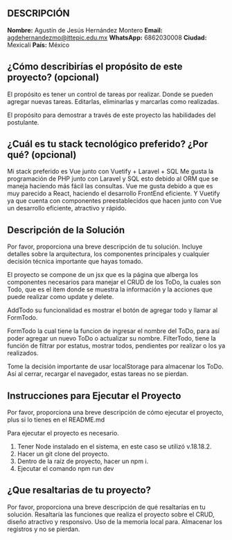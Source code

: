 ## DESCRIPCIÓN

**Nombre:** Agustín de Jesús Hernández Montero
**Email:** agdehernandezmo@ittepic.edu.mx
**WhatsApp:** 6862030008
**Ciudad:** Mexicali
**País:** México

## ¿Cómo describirías el propósito de este proyecto? (opcional)
El propósito es tener un control de tareas por realizar. Donde se pueden agregar nuevas tareas.
Editarlas, eliminarlas y marcarlas como realizadas.

 El propósito para demostrar a través de este proyecto las habilidades del postulante.

## ¿Cuál es tu stack tecnológico preferido? ¿Por qué? (opcional)
Mi stack preferido es Vue junto con Vuetify + Laravel + SQL
Me gusta la programación de PHP junto con Laravel y SQL esto debido al ORM que se maneja haciendo más fácil las consultas.
Vue me gusta debido a que es muy parecido a React, haciendo el desarrollo FrontEnd eficiente.
Y Vuetify ya que cuenta con componentes preestablecidos que hacen junto con Vue un desarrollo eficiente, atractivo y rápido.

## Descripción de la Solución

Por favor, proporciona una breve descripción de tu solución. Incluye detalles sobre la arquitectura, los componentes principales y cualquier decisión técnica importante que hayas tomado.

El proyecto se compone de un jsx que es la página que alberga los componentes necesarios para manejar el CRUD de los ToDo,
la cuales son Todo, que es el item donde se muestra la información y la acciones que puede realizar como update y delete.

AddTodo su funcionalidad es mostrar el botón de agregar todo y llamar al FormTodo.

FormTodo la cual tiene la funcion de ingresar el nombre del ToDo, para así poder agregar un nuevo ToDo o actualizar su nombre.
FilterTodo, tiene la función de filtrar por estatus, mostrar todos, pendientes por realizar o los ya realizados.

Tome la decisión importante de usar localStorage para almacenar los ToDo. Así al cerrar, recargar el navegador, estas tareas no se pierdan.


## Instrucciones para Ejecutar el Proyecto

Por favor,  proporciona una breve descripción de cómo ejecutar el proyecto, plus si lo tienes en el README.md 

Para ejecutar el proyecto es necesario.

1. Tener Node instalado en el sistema, en este caso se utilizó v.18.18.2.
2. Hacer un git clone del proyecto.
3. Dentro de la raíz de proyecto, hacer un npm i.
4. Ejecutar el comando npm run dev

## ¿Que resaltarias de tu proyecto?

Por favor,  proporciona una breve descripción de qué resaltarías en tu solución.
Resaltaría las funciones que realiza el proyecto sobre el CRUD, diseño atractivo y responsivo. Uso de la memoria local para.
Almacenar los registros y no se pierdan.